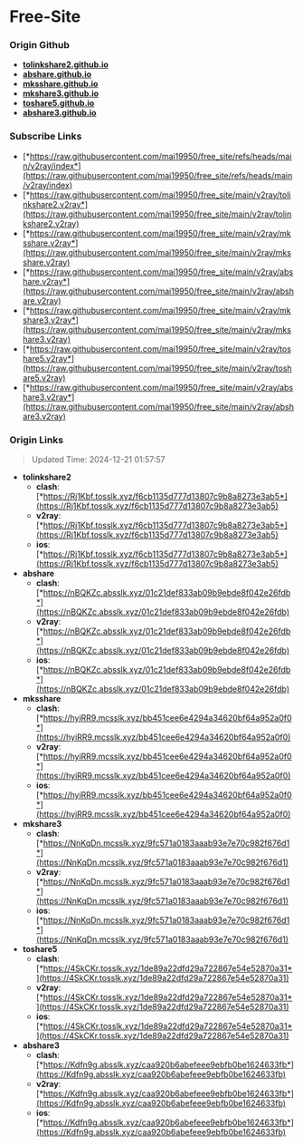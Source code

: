# Free-Site

### Origin Github

- [**tolinkshare2.github.io**](https://github.com/tolinkshare2/tolinkshare2.github.io)
- [**abshare.github.io**](https://github.com/abshare/abshare.github.io)
- [**mksshare.github.io**](https://github.com/mksshare/mksshare.github.io)
- [**mkshare3.github.io**](https://github.com/mkshare3/mkshare3.github.io)
- [**toshare5.github.io**](https://github.com/toshare5/toshare5.github.io)
- [**abshare3.github.io**](https://github.com/abshare3/abshare3.github.io)

### Subscribe Links

- [*https://raw.githubusercontent.com/mai19950/free_site/refs/heads/main/v2ray/index*](https://raw.githubusercontent.com/mai19950/free_site/refs/heads/main/v2ray/index)
- [*https://raw.githubusercontent.com/mai19950/free_site/main/v2ray/tolinkshare2.v2ray*](https://raw.githubusercontent.com/mai19950/free_site/main/v2ray/tolinkshare2.v2ray)
- [*https://raw.githubusercontent.com/mai19950/free_site/main/v2ray/mksshare.v2ray*](https://raw.githubusercontent.com/mai19950/free_site/main/v2ray/mksshare.v2ray)
- [*https://raw.githubusercontent.com/mai19950/free_site/main/v2ray/abshare.v2ray*](https://raw.githubusercontent.com/mai19950/free_site/main/v2ray/abshare.v2ray)
- [*https://raw.githubusercontent.com/mai19950/free_site/main/v2ray/mkshare3.v2ray*](https://raw.githubusercontent.com/mai19950/free_site/main/v2ray/mkshare3.v2ray)
- [*https://raw.githubusercontent.com/mai19950/free_site/main/v2ray/toshare5.v2ray*](https://raw.githubusercontent.com/mai19950/free_site/main/v2ray/toshare5.v2ray)
- [*https://raw.githubusercontent.com/mai19950/free_site/main/v2ray/abshare3.v2ray*](https://raw.githubusercontent.com/mai19950/free_site/main/v2ray/abshare3.v2ray)

### Origin Links

> Updated Time: 2024-12-21 01:57:57

- **tolinkshare2**
  - **clash**: [*https://Rj1Kbf.tosslk.xyz/f6cb1135d777d13807c9b8a8273e3ab5*](https://Rj1Kbf.tosslk.xyz/f6cb1135d777d13807c9b8a8273e3ab5)
  - **v2ray**: [*https://Rj1Kbf.tosslk.xyz/f6cb1135d777d13807c9b8a8273e3ab5*](https://Rj1Kbf.tosslk.xyz/f6cb1135d777d13807c9b8a8273e3ab5)
  - **ios**: [*https://Rj1Kbf.tosslk.xyz/f6cb1135d777d13807c9b8a8273e3ab5*](https://Rj1Kbf.tosslk.xyz/f6cb1135d777d13807c9b8a8273e3ab5)
- **abshare**
  - **clash**: [*https://nBQKZc.absslk.xyz/01c21def833ab09b9ebde8f042e26fdb*](https://nBQKZc.absslk.xyz/01c21def833ab09b9ebde8f042e26fdb)
  - **v2ray**: [*https://nBQKZc.absslk.xyz/01c21def833ab09b9ebde8f042e26fdb*](https://nBQKZc.absslk.xyz/01c21def833ab09b9ebde8f042e26fdb)
  - **ios**: [*https://nBQKZc.absslk.xyz/01c21def833ab09b9ebde8f042e26fdb*](https://nBQKZc.absslk.xyz/01c21def833ab09b9ebde8f042e26fdb)
- **mksshare**
  - **clash**: [*https://hyiRR9.mcsslk.xyz/bb451cee6e4294a34620bf64a952a0f0*](https://hyiRR9.mcsslk.xyz/bb451cee6e4294a34620bf64a952a0f0)
  - **v2ray**: [*https://hyiRR9.mcsslk.xyz/bb451cee6e4294a34620bf64a952a0f0*](https://hyiRR9.mcsslk.xyz/bb451cee6e4294a34620bf64a952a0f0)
  - **ios**: [*https://hyiRR9.mcsslk.xyz/bb451cee6e4294a34620bf64a952a0f0*](https://hyiRR9.mcsslk.xyz/bb451cee6e4294a34620bf64a952a0f0)
- **mkshare3**
  - **clash**: [*https://NnKqDn.mcsslk.xyz/9fc571a0183aaab93e7e70c982f676d1*](https://NnKqDn.mcsslk.xyz/9fc571a0183aaab93e7e70c982f676d1)
  - **v2ray**: [*https://NnKqDn.mcsslk.xyz/9fc571a0183aaab93e7e70c982f676d1*](https://NnKqDn.mcsslk.xyz/9fc571a0183aaab93e7e70c982f676d1)
  - **ios**: [*https://NnKqDn.mcsslk.xyz/9fc571a0183aaab93e7e70c982f676d1*](https://NnKqDn.mcsslk.xyz/9fc571a0183aaab93e7e70c982f676d1)
- **toshare5**
  - **clash**: [*https://4SkCKr.tosslk.xyz/1de89a22dfd29a722867e54e52870a31*](https://4SkCKr.tosslk.xyz/1de89a22dfd29a722867e54e52870a31)
  - **v2ray**: [*https://4SkCKr.tosslk.xyz/1de89a22dfd29a722867e54e52870a31*](https://4SkCKr.tosslk.xyz/1de89a22dfd29a722867e54e52870a31)
  - **ios**: [*https://4SkCKr.tosslk.xyz/1de89a22dfd29a722867e54e52870a31*](https://4SkCKr.tosslk.xyz/1de89a22dfd29a722867e54e52870a31)
- **abshare3**
  - **clash**: [*https://Kdfn9g.absslk.xyz/caa920b6abefeee9ebfb0be1624633fb*](https://Kdfn9g.absslk.xyz/caa920b6abefeee9ebfb0be1624633fb)
  - **v2ray**: [*https://Kdfn9g.absslk.xyz/caa920b6abefeee9ebfb0be1624633fb*](https://Kdfn9g.absslk.xyz/caa920b6abefeee9ebfb0be1624633fb)
  - **ios**: [*https://Kdfn9g.absslk.xyz/caa920b6abefeee9ebfb0be1624633fb*](https://Kdfn9g.absslk.xyz/caa920b6abefeee9ebfb0be1624633fb)
